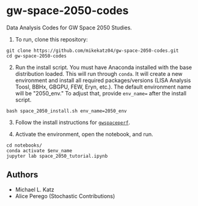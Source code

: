 # gw-space-2050-codes

Data Analysis Codes for GW Space 2050 Studies. 

1) To run, clone this repository:

```
git clone https://github.com/mikekatz04/gw-space-2050-codes.git
cd gw-space-2050-codes
```

2) Run the install script. You must have Anaconda installed with the base distribution loaded. This will run through `conda`. It will create a new environment and install all required packages/versions (LISA Analysis Toosl, BBHx, GBGPU, FEW, Eryn, etc.). The default environment name will be "2050_env." To adjust that, provide `env_name=` after the install script.

```
bash space_2050_install.sh env_name=2050_env
```

3) Follow the install instructions for [`gwspaceperf`](https://git.aei.mpg.de/gwspace2050/performance-model).

4) Activate the environment, open the notebook, and run.

```
cd notebooks/
conda activate $env_name
jupyter lab space_2050_tutorial.ipynb
```

## Authors

* Michael L. Katz
* Alice Perego (Stochastic Contributions)
